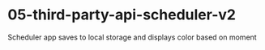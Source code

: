 # 05-third-party-api-scheduler-v2
Scheduler app saves to local storage and displays color based on moment
